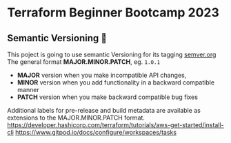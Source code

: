 

# Terraform Beginner Bootcamp 2023

## Semantic Versioning :mage:

This poject is going to use semantic Versioning for its tagging
[semver.org](https://semver.org/)
The general format **MAJOR.MINOR.PATCH**, eg. `1.0.1`


- **MAJOR** version when you make incompatible API changes, 
- **MINOR** version when you add functionality in a backward compatible manner
- **PATCH** version when you make backward compatible bug fixes

Additional labels for pre-release and build metadata are available as extensions to the MAJOR.MINOR.PATCH format.
https://developer.hashicorp.com/terraform/tutorials/aws-get-started/install-cli
https://www.gitpod.io/docs/configure/workspaces/tasks
